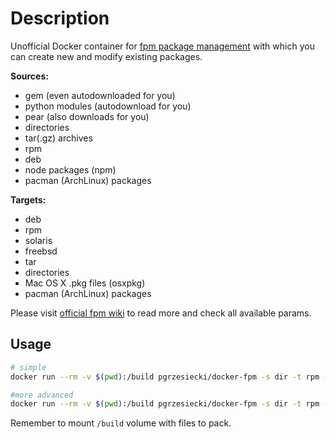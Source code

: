 # Description

Unofficial Docker container for [fpm package management](https://fpm.readthedocs.io/en/latest/) with which you can create new and modify existing packages.

**Sources:**
* gem (even autodownloaded for you)
* python modules (autodownload for you)
* pear (also downloads for you)
* directories
* tar(.gz) archives
* rpm
* deb
* node packages (npm)
* pacman (ArchLinux) packages

**Targets:**
* deb
* rpm
* solaris
* freebsd
* tar
* directories
* Mac OS X .pkg files (osxpkg)
* pacman (ArchLinux) packages

Please visit [official fpm wiki](https://github.com/jordansissel/fpm/wiki) to read more and check all available params.

## Usage

```bash
# simple
docker run --rm -v $(pwd):/build pgrzesiecki/docker-fpm -s dir -t rpm -n my-rpm-package -v v1.0 ./

#more advanced
docker run --rm -v $(pwd):/build pgrzesiecki/docker-fpm -s dir -t rpm -n my-rpm-package -v v1.0 --after-install scripts/run-after-install.sh -d g++ dir1 dir2 file.log other-filze.sh
```

Remember to mount `/build` volume with files to pack.

